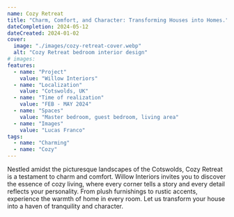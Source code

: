 ```yaml
---
name: Cozy Retreat
title: "Charm, Comfort, and Character: Transforming Houses into Homes."
dateCompletion: 2024-05-12
dateCreated: 2024-01-02
cover:
  image: "./images/cozy-retreat-cover.webp"
  alt: "Cozy Retreat bedroom interior design"
# images:
features:
  - name: "Project"
    value: "Willow Interiors"
  - name: "Localization"
    value: "Cotswolds, UK"
  - name: "Time of realization"
    value: "FEB - MAY 2024"
  - name: "Spaces"
    value: "Master bedroom, guest bedroom, living area"
  - name: "Images"
    value: "Lucas Franco"
tags:
  - name: "Charming"
  - name: "Cozy"
---
```


Nestled amidst the picturesque landscapes of the Cotswolds, Cozy Retreat is a testament to charm and comfort. Willow Interiors invites you to discover the essence of cozy living, where every corner tells a story and every detail reflects your personality. From plush furnishings to rustic accents, experience the warmth of home in every room. Let us transform your house into a haven of tranquility and character.
